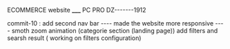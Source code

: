 ECOMMERCE website **\_\_\_** PC PRO DZ-------1912

commit-10 :
add second nav bar ----
made the website more responsive ----
smoth zoom animation (categorie section (landing page))
add filters and searsh result ( working on filters configuration)
